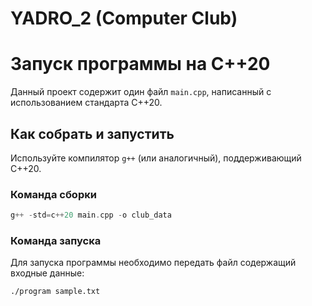 # YADRO_2 (Computer Club)

# Запуск программы на C++20

Данный проект содержит один файл `main.cpp`, написанный с использованием стандарта C++20.

## Как собрать и запустить

Используйте компилятор `g++` (или аналогичный), поддерживающий C++20.

### Команда сборки

```cpp
g++ -std=c++20 main.cpp -o club_data
```

### Команда запуска
Для запуска программы необходимо передать файл содержащий входные данные:

```shell
./program sample.txt
```